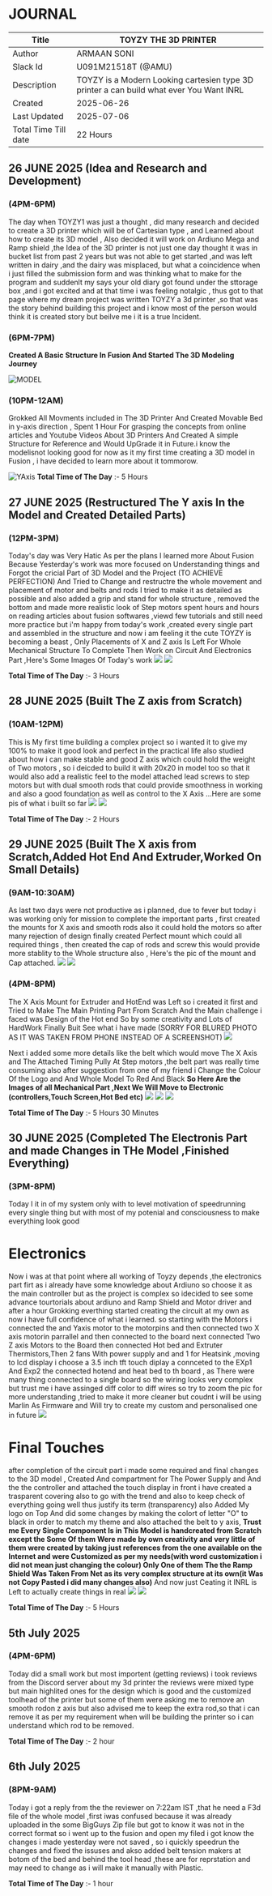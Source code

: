 # JOURNAL

| Title | TOYZY THE 3D PRINTER|
|-------|---------------------|
| Author | ARMAAN SONI  |
| Slack Id | U091M21518T (@AMU)|
| Description | TOYZY is a Modern Looking cartesien type 3D printer a can build what ever You Want INRL |
| Created  | 2025-06-26 |
| Last Updated  | 2025-07-06 |
| Total Time Till date| 22 Hours|
## **26 JUNE 2025 (Idea and Research and Development)**

### **(4PM-6PM)**

The day when TOYZY1 was just a thought , did many research and decided to create a 3D printer which will be of Cartesian type , and Learned about how to create its 3D model , Also decided it will work on Ardiuno Mega and Ramp shield ,the Idea of the 3D printer is not just one day thought it was in bucket list from past 2 years but was not able to get started ,and was left written in dairy ,and the dairy was misplaced, but what a coincidence when i just filled the submission form
and was thinking what to make for the program and suddenlt my says your old diary got found under the sttorage box ,and i got excited and at that time i was feeling notalgic , thus got to that page where my dream project was written TOYZY a 3d printer ,so that was the story behind building this project and i know most of the person would think it is created story but beilve me i it is a true Incident. 

### **(6PM-7PM)**

**Created A Basic Structure In Fusion And Started The 3D Modeling Journey**

![MODEL](https://github.com/Armaan240/TOYZY1/blob/main/IMAGES/Screenshot%20(31).png)

### **(10PM-12AM)**
Grokked All Movments included in The 3D Printer And Created Movable Bed in y-axis direction , Spent 1 Hour For grasping the concepts from online articles and Youtube Videos About 3D Printers And Created A simple Structure for Reference and Would UpGrade it in Future.i know the modelisnot looking good for now as it my first time creating a 3D model in Fusion , i have decided to learn more about it tommorow.

![YAxis](https://github.com/Armaan240/TOYZY1/blob/main/IMAGES/Screenshot%20(33).png)
**Total Time of The Day** :- 5 Hours


## **27 JUNE 2025 (Restructured The Y axis In the Model and Created Detailed Parts)**

### **(12PM-3PM)**
Today's day was Very Hatic As per the plans I learned more About Fusion Because Yesterday's work was more focused on Understanding things and Forgot the cricial Part of 3D Model and the Project (TO ACHIEVE PERFECTION) And Tried to Change and restructre the whole movement and placement of motor and belts and rods I tried to make it as detailed as possible and also added a grip and stand for whole structure , removed the bottom and made more realistic look of Step motors spent hours and hours on reading articles about fusion softwares ,viewd few tutorials and still need more practice but i'm happy from today's work ,created every single part and assembled in the structure and now i am feeling it the cute TOYZY is becoming a beast , Only Placements of X and Z axis Is Left For Whole Mechanical Structure To Complete Then Work on Circuit And Electronics Part  ,Here's Some Images Of Today's work
![](https://github.com/Armaan240/TOYZY1/blob/main/IMAGES/JUNE27.png)
![](https://github.com/Armaan240/TOYZY1/blob/main/IMAGES/Screenshot%20(35).png)

**Total Time of The Day** :- 3 Hours

## **28 JUNE 2025 (Built The Z axis from Scratch)**
 
### **(10AM-12PM)**

This is My first time building a complex project so i wanted it to give my 100% to make it good look and perfect in the practical life also studied about how i can make stable and good Z axis which could hold the weight of Two motors , so i deicded to build it with 20x20 in model too so that it would also add a realistic feel to the model attached lead screws to step motors but with dual smooth rods that could provide smoothness in working and also a good foundation as well as control to the X Axis ...Here are some pis of what i built so far
![](https://github.com/Armaan240/TOYZY1/blob/main/IMAGES/Screenshot%20(47).png)
![](https://github.com/Armaan240/TOYZY1/blob/main/IMAGES/Screenshot%20(45).png)

**Total Time of The Day** :- 2 Hours

## **29 JUNE 2025 (Built The X axis from Scratch,Added Hot End And Extruder,Worked On Small Details)**

### **(9AM-10:30AM)**
As last two days were not productive as i planned, due to fever but today i was working only for mission to complete the important parts , first created the mounts for X axis and smooth rods also it could hold the motors so after many rejection of design finally created Perfect mount which could all required things , then created the cap of rods and screw this would provide more stablity to the Whole structure also ,
Here's the pic of the mount and Cap attached. 
![](https://github.com/Armaan240/TOYZY1/blob/main/IMAGES/Screenshot%20(48).png)
![](https://github.com/Armaan240/TOYZY1/blob/main/IMAGES/cap.png)

### **(4PM-8PM)**
The X Axis Mount for Extruder and HotEnd was Left so i created it first and Tried to Make The Main Printing Part From Scratch And the Main challenge i faced was Design of the Hot end So by some creativity and Lots of HardWork Finally Buit See what i have made (SORRY FOR BLURED PHOTO AS IT WAS TAKEN FROM PHONE INSTEAD OF A SCREENSHOT)
![](https://github.com/Armaan240/TOYZY1/blob/main/IMAGES/IMG_1863.jpeg)

Next i added some more details like the belt which would move The X Axis and The Attached Timing Pully At Step motors ,the belt part was really time consuming
also after suggestion from one of my friend i Change the Colour Of the Logo and And Whole Model To Red And Black
**So Here Are the Images of all Mechanical Part ,Next We Will Move to Electronic (controllers,Touch Screen,Hot Bed etc)**
![](https://github.com/Armaan240/TOYZY1/blob/main/IMAGES/Screenshot%20(52).png)
![](https://github.com/Armaan240/TOYZY1/blob/main/IMAGES/Screenshot%20(50).png)
![](https://github.com/Armaan240/TOYZY1/blob/main/IMAGES/Screenshot%20(49).png)

**Total Time of The Day** :- 5 Hours 30 Minutes

## **30 JUNE 2025 (Completed The Electronis Part and made Changes in THe Model ,Finished Everything)**

### **(3PM-8PM)**
Today I it in of my system only with to level motivation of speedrunning every single thing but with most of my potenial and consciousness to make everything look good
# Electronics
Now i was at that point where all working of Toyzy depends ,the electronics part firt as i already have some knowledge about Ardiuno so choose it as the main controller but as the project is complex so idecided to see some advance tourtorials about ardiuno and Ramp Shield and Motor driver and after a hour Grokking everthing started creating the circuit at my own as now i have full confidence of what i learned.
so starting with the Motors i connected the and Yaxis motor to the motorpins and then connected two X axis motorin parrallel and then connected to the board next connected Two Z axis Motors to the Board
then connected Hot bed and Extruter Thermistors,Then 2 fans With power supply and and 1 for Heatsink ,moving to lcd display i choose a 3.5 inch tft touch diplay a connceted to the EXp1 And Exp2 the connected hotend and  heat bed to th board ,
as There were many thing connected to a single board so the wiring looks very complex but trust me i have assinged diff color to diff wires so try to zoom the pic for more understanding ,tried to make it more cleaner but coudnt
i will be using Marlin As Firmware and Will try to create my custom and personalised one in future 
![](https://github.com/Armaan240/TOYZY1/blob/main/IMAGES/Screenshot%20(61).png)

# Final Touches
after completion of the circuit part i made some required and final changes to the 3D model , Created And compartment for The Power Supply and And the the controller and attached the touch display in front i have created a trasparent covering also to go with the trend and also to keep check of everything going well thus justify its term (transparency) also Added My logo on Top And did some changes by making the colort of letter "O" to black in order to match my theme and also attached the belt to y axis,
**Trust me Every Single Component Is in This Model is handcreated from Scratch except the Some Of them Were made by own creativity and very little of them were created by taking just references from the one available on the Internet and were Customized as per my needs(with word customization i did not mean just changing the colour) Only One of them The the Ramp Shield Was Taken From Net as its very complex structure at its own(it Was not Copy Pasted i did many changes also)**
And now just Ceating it INRL is Left to actually create things in real
![](https://github.com/Armaan240/TOYZY1/blob/main/IMAGES/Screenshot%20(57).png)
![](https://github.com/Armaan240/TOYZY1/blob/main/IMAGES/Screenshot%20(58).png)

**Total Time of The Day** :- 5 Hours

## **5th July 2025**

### **(4PM-6PM)**
Today did a small work but most importent (getting reviews) i took reviews from the Discord server about my 3d printer the reviews were mixed type but main highlited ones for the design which is good and the customized toolhead of the printer but some of them were asking me to remove an smooth rodon z axis but also advised me to keep the extra rod,so that i can remove it as per my requirement when will be building the printer so i can understand which rod to be removed.

**Total Time of The Day** :- 2 hour

## **6th July 2025**

### **(8PM-9AM)**
Today i got a reply from the the reviewer on 7:22am IST ,that he need a F3d file of the whole model ,first iwas confused because it was already uploaded in the some BigGuys Zip file but got to know it was not in the correct format so i went up to the fusion and open my filed i got know the changes i made yesterday were not saved , so i quickly speedrun the changes and fixed the issuses and akso added belt tension makers at botom of the bed and behind the tool head ,these are for reprstation and may need to change as i will make it manually with Plastic.

**Total Time of The Day** :- 1 hour
